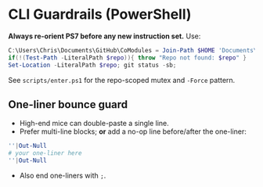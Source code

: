 <!-- status: stub; target: 150+ words -->
<!-- status: stub; target: 150+ words -->
<!-- status: stub; target: 150+ words -->
<!-- status: stub; target: 150+ words -->
<!-- status: stub; target: 150+ words -->
<!-- status: stub; target: 150+ words -->
# CLI Guardrails (PowerShell)

**Always re-orient PS7 before any new instruction set.** Use:

```powershell
C:\Users\Chris\Documents\GitHub\CoModules = Join-Path $HOME 'Documents\GitHub\CoCivium'
if(!(Test-Path -LiteralPath $repo)){ throw "Repo not found: $repo" }
Set-Location -LiteralPath $repo; git status -sb;
```

See `scripts/enter.ps1` for the repo-scoped mutex and `-Force` pattern.


## One-liner bounce guard
- High-end mice can double-paste a single line.
- Prefer multi-line blocks; **or** add a no-op line before/after the one-liner:
```powershell
''|Out-Null
# your one-liner here
''|Out-Null
```
- Also end one-liners with `;`.







